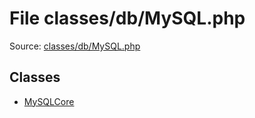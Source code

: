 File classes/db/MySQL.php
=========
Source: [classes/db/MySQL.php](https://github.com/PrestaShop/PrestaShop/blob/1.6.1.1/classes/db/MySQL.php)


Classes
-------

* [MySQLCore](class.MySQLCore)

